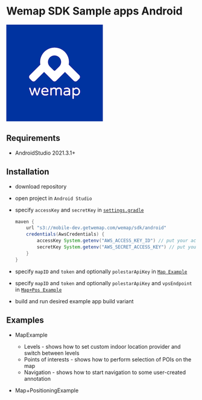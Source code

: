 # Wemap SDK Sample apps Android

![Wemap](icon.png)

## Requirements

* AndroidStudio 2021.3.1+

## Installation

* download repository

* open project in `Android Studio`

* specify `accessKey` and `secretKey` in [`settings.gradle`](settings.gradle)

    ``` gradle
    maven {
        url "s3://mobile-dev.getwemap.com/wemap/sdk/android"
        credentials(AwsCredentials) {
            accessKey System.getenv("AWS_ACCESS_KEY_ID") // put your access key here or export it as an env variable
            secretKey System.getenv("AWS_SECRET_ACCESS_KEY") // put your secret key here or export it as an env variable
        }
    }
    ```

* specify `mapID` and `token` and optionally `polestarApiKey` in [`Map Example`](./map/src/main/java/com/getwemap/example/map/Constants.kt)

* specify `mapID` and `token` and optionally `polestarApiKey` and `vpsEndpoint` in [`Map+Pos Example`](./map-positioning/src/main/java/com/getwemap/example/map/positioning/Constants.kt)

* build and run desired example app build variant

## Examples

* MapExample

  * Levels - shows how to set custom indoor location provider and switch between levels
  * Points of interests - shows how to perform selection of POIs on the map
  * Navigation - shows how to start navigation to some user-created annotation

* Map+PositioningExample
